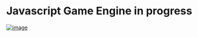 # Javascript Game Engine in progress

[![image](https://res.cloudinary.com/shimozurdo/image/upload/v1609896669/markdown/vx-engine1_ueki1k.gif)]()
